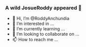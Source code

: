 ### A wild JosueRoddy appeared 👋


- 👋 Hi, I’m @RoddyAnchundia 
- 👀 I’m interested in ...
- 🌱 I’m currently learning ...
- 💞️ I’m looking to collaborate on ...
- 📫 How to reach me ...

